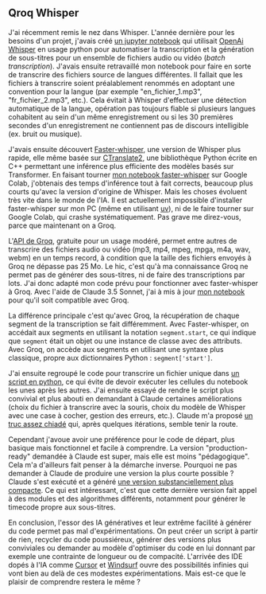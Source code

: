 ## Qroq Whisper

J'ai récemment remis le nez dans Whisper. L'année dernière pour les besoins d'un projet, j'avais créé [un jupyter notebook](https://gist.github.com/sebington/a5a402a12a525f7e0efa9c972f45ba58) qui utilisait [OpenAi Whisper](https://openai.com/index/whisper/) en usage python pour automatiser la transcription et la génération de sous-titres pour un ensemble de fichiers audio ou vidéo (*batch transcription*). J'avais ensuite retravaillé mon notebook pour faire en sorte de transcrire des fichiers source de langues différentes. Il fallait que les fichiers à transcrire soient préalablement renommés en adoptant une convention pour la langue (par exemple "en_fichier_1.mp3", "fr_fichier_2.mp3", etc.). Cela évitait à Whisper d'effectuer une détection automatique de la langue, opération pas toujours fiable si plusieurs langues cohabitent au sein d'un même enregistrement ou si les 30 premières secondes d'un enregistrement ne contiennent pas de discours intelligible (ex. bruit ou musique). 

J'avais ensuite découvert [Faster-whisper](https://github.com/SYSTRAN/faster-whisper), une version de Whisper plus rapide, elle même basée sur [CTranslate2](https://github.com/OpenNMT/CTranslate2/), une bibliothèque Python écrite en C++ permettant une inférence plus efficiente des modèles basés sur Transformer. En faisant tourner [mon notebook faster-whisper](https://gist.github.com/sebington/7cda2fec1302aab6f30048f207a5efcb) sur Google Colab, j'obtenais des temps d'inférence tout à fait corrects, beaucoup plus courts qu'avec la version d'origine de Whisper. Mais les choses évoluent très vite dans le monde de l'IA. Il est actuellement impossible d'installer faster-whisper sur mon PC (même en utilisant [uv](https://docs.astral.sh/uv/)), ni de le faire tourner sur Google Colab, qui crashe systématiquement. Pas grave me direz-vous, parce que maintenant on a Groq.

L'[API de Groq](https://console.groq.com/docs/overview), gratuite pour un usage modéré, permet entre autres de transcrire des fichiers audio ou vidéo (mp3, mp4, mpeg, mpga, m4a, wav, webm) en un temps record, à condition que la taille des fichiers envoyés à Groq ne dépasse pas 25 Mo. Le hic, c'est qu'à ma connaissance Groq ne permet pas de générer des sous-titres, ni de faire des transcriptions par lots. J'ai donc adapté mon code prévu pour fonctionner avec faster-whisper à Groq. Avec l'aide de Claude 3.5 Sonnet, j'ai à mis à jour [mon notebook](https://gist.github.com/sebington/c2e6c6ef7bb32fb8bcb1f2cd062b4bdc) pour qu'il soit compatible avec Groq.

La différence principale c'est qu'avec Groq, la récupération de chaque segment de la transcription se fait différemment. Avec Faster-whisper, on accédait aux segments en utilisant la notation `segment.start`, ce qui indique que `segment` était un objet ou une instance de classe avec des attributs. Avec Groq, on accède aux segments en utilisant une syntaxe plus classique, propre aux dictionnaires Python : `segment['start']`.

J'ai ensuite regroupé le code pour transcrire un fichier unique dans [un script en python](https://gist.github.com/sebington/7b20c57bf80cf3b91aea673089aab07e), ce qui évite de devoir exécuter les cellules du notebook les unes après les autres. J'ai ensuite essayé de rendre le script plus convivial et plus abouti en demandant à Claude certaines améliorations (choix du fichier à transcrire avec la souris, choix du modèle de Whisper avec une case à cocher, gestion des erreurs, etc.). Claude m'a proposé [un truc assez chiadé](https://gist.github.com/sebington/e9f98e7a7e20478817fa2be08ab4deb4) qui, après quelques itérations, semble tenir la route.

Cependant j'avoue avoir une préférence pour le code de départ, plus basique mais fonctionnel et facile à comprendre. La version "production-ready" demandée à Claude est super, mais elle est moins "pédagogique". Cela m'a d'ailleurs fait penser à la démarche inverse. Pourquoi ne pas demander à Claude de produire une version la plus courte possible ? Claude s'est exécuté et a généré [une version substanciellement plus compacte](https://gist.github.com/sebington/eb4aa8ebbc01a6a498792aaa87ff6d67). Ce qui est intéressant, c'est que cette dernière version fait appel à des modules et des algorithmes différents, notamment pour générer le timecode propre aux sous-titres.

En conclusion, l'essor des IA génératives et leur extrême facilité à générer du code permet pas mal d'expérimentations. On peut créer un script à partir de rien, recycler du code poussiéreux, générer des versions plus conviviales ou demander au modèle d'optimiser du code en lui donnant par exemple une contrainte de longueur ou de compacité. L'arrivée des IDE dopés à l'IA comme [Cursor](https://www.cursor.com/) et [Windsurf](https://codeium.com/windsurf) ouvre des possibilités infinies qui vont bien au delà de ces modestes expérimentations. Mais est-ce que le plaisir de comprendre restera le même ?


